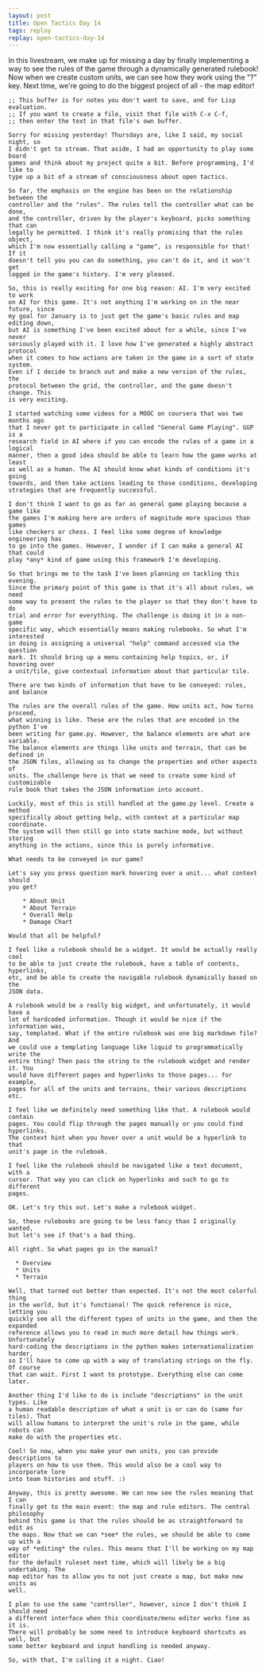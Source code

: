 ```yaml
---
layout: post
title: Open Tactics Day 14
tags: replay
replay: open-tactics-day-14
---
```

In this livestream, we make up for missing a day by finally implementing a way
to see the rules of the game through a dynamically generated rulebook! Now when
we create custom units, we can see how they work using the "?" key. Next time,
we're going to do the biggest project of all - the map editor!

    ;; This buffer is for notes you don't want to save, and for Lisp evaluation.
    ;; If you want to create a file, visit that file with C-x C-f,
    ;; then enter the text in that file's own buffer.

    Sorry for missing yesterday! Thursdays are, like I said, my social night, so
    I didn't get to stream. That aside, I had an opportunity to play some board
    games and think about my project quite a bit. Before programming, I'd like to
    type up a bit of a stream of consciousness about open tactics.

    So far, the emphasis on the engine has been on the relationship between the
    controller and the "rules". The rules tell the controller what can be done,
    and the controller, driven by the player's keyboard, picks something that can
    legally be permitted. I think it's really promising that the rules object,
    which I'm now essentially calling a "game", is responsible for that! If it
    doesn't tell you you can do something, you can't do it, and it won't get
    logged in the game's history. I'm very pleased.

    So, this is really exciting for one big reason: AI. I'm very excited to work
    on AI for this game. It's not anything I'm working on in the near future, since
    my goal for January is to just get the game's basic rules and map editing down,
    but AI is something I've been excited about for a while, since I've never
    seriously played with it. I love how I've generated a highly abstract protocol
    when it comes to how actions are taken in the game in a sort of state system.
    Even if I decide to branch out and make a new version of the rules, the
    protocol between the grid, the controller, and the game doesn't change. This
    is very exciting.

    I started watching some videos for a MOOC on coursera that was two months ago
    that I never got to participate in called "General Game Playing". GGP is a
    research field in AI where if you can encode the rules of a game in a logical
    manner, then a good idea should be able to learn how the game works at least
    as well as a human. The AI should know what kinds of conditions it's going
    towards, and then take actions leading to those conditions, developing
    strategies that are frequently successful.

    I don't think I want to go as far as general game playing because a game like
    the games I'm making here are orders of magnitude more spacious than games
    like checkers or chess. I feel like some degree of knowledge engineering has
    to go into the games. However, I wonder if I can make a general AI that could
    play *any* kind of game using this framework I'm developing.

    So that brings me to the task I've been planning on tackling this evening.
    Since the primary point of this game is that it's all about rules, we need
    some way to present the rules to the player so that they don't have to do
    trial and error for everything. The challenge is doing it in a non-game
    specific way, which essentially means making rulebooks. So what I'm interested
    in doing is assigning a universal "help" command accessed via the question
    mark. It should bring up a menu containing help topics, or, if hovering over
    a unit/tile, give contextual information about that particular tile.

    There are two kinds of information that have to be conveyed: rules, and balance

    The rules are the overall rules of the game. How units act, how turns proceed,
    what winning is like. These are the rules that are encoded in the python I've
    been writing for game.py. However, the balance elements are what are variable.
    The balance elements are things like units and terrain, that can be defined in
    the JSON files, allowing us to change the properties and other aspects of
    units. The challenge here is that we need to create some kind of customizable
    rule book that takes the JSON information into account.

    Luckily, most of this is still handled at the game.py level. Create a method
    specifically about getting help, with context at a particular map coordinate.
    The system will then still go into state machine mode, but without storing
    anything in the actions, since this is purely informative.

    What needs to be conveyed in our game?

    Let's say you press question mark hovering over a unit... what context should
    you get?

        * About Unit
        * About Terrain
        * Overall Help
        * Damage Chart

    Would that all be helpful?

    I feel like a rulebook should be a widget. It would be actually really cool
    to be able to just create the rulebook, have a table of contents, hyperlinks,
    etc, and be able to create the navigable rulebook dynamically based on the
    JSON data.

    A rulebook would be a really big widget, and unfortunately, it would have a
    lot of hardcoded information. Though it would be nice if the information was,
    say, templated. What if the entire rulebook was one big markdown file? And
    we could use a templating language like liquid to programmatically write the
    entire thing? Then pass the string to the rulebook widget and render it. You
    would have different pages and hyperlinks to those pages... for example,
    pages for all of the units and terrains, their various descriptions etc.

    I feel like we definitely need something like that. A rulebook would contain
    pages. You could flip through the pages manually or you could find hyperlinks.
    The context hint when you hover over a unit would be a hyperlink to that
    unit's page in the rulebook.

    I feel like the rulebook should be navigated like a text document, with a
    cursor. That way you can click on hyperlinks and such to go to different
    pages.

    OK. Let's try this out. Let's make a rulebook widget.

    So, these rulebooks are going to be less fancy than I originally wanted,
    but let's see if that's a bad thing.

    All right. So what pages go in the manual?

      * Overview
      * Units
      * Terrain

    Well, that turned out better than expected. It's not the most colorful thing
    in the world, but it's functional! The quick reference is nice, letting you
    quickly see all the different types of units in the game, and then the expanded
    reference allows you to read in much more detail how things work. Unfortunately
    hard-coding the descriptions in the python makes internationalization harder,
    so I'll have to come up with a way of translating strings on the fly. Of course
    that can wait. First I want to prototype. Everything else can come later.

    Another thing I'd like to do is include "descriptions" in the unit types. Like
    a human readable description of what a unit is or can do (same for tiles). That
    will allow humans to interpret the unit's role in the game, while robots can
    make do with the properties etc.

    Cool! So now, when you make your own units, you can provide descriptions to
    players on how to use them. This would also be a cool way to incorporate lore
    into team histories and stuff. :)

    Anyway, this is pretty awesome. We can now see the rules meaning that I can
    finally get to the main event: the map and rule editors. The central philosophy
    behind this game is that the rules should be as straightforward to edit as
    the maps. Now that we can *see* the rules, we should be able to come up with a
    way of *editing* the rules. This means that I'll be working on my map editor
    for the default ruleset next time, which will likely be a big undertaking. The
    map editor has to allow you to not just create a map, but make new units as
    well.

    I plan to use the same "controller", however, since I don't think I should need
    a different interface when this coordinate/menu editor works fine as it is.
    There will probably be some need to introduce keyboard shortcuts as well, but
    some better keyboard and input handling is needed anyway.

    So, with that, I'm calling it a night. Ciao!




